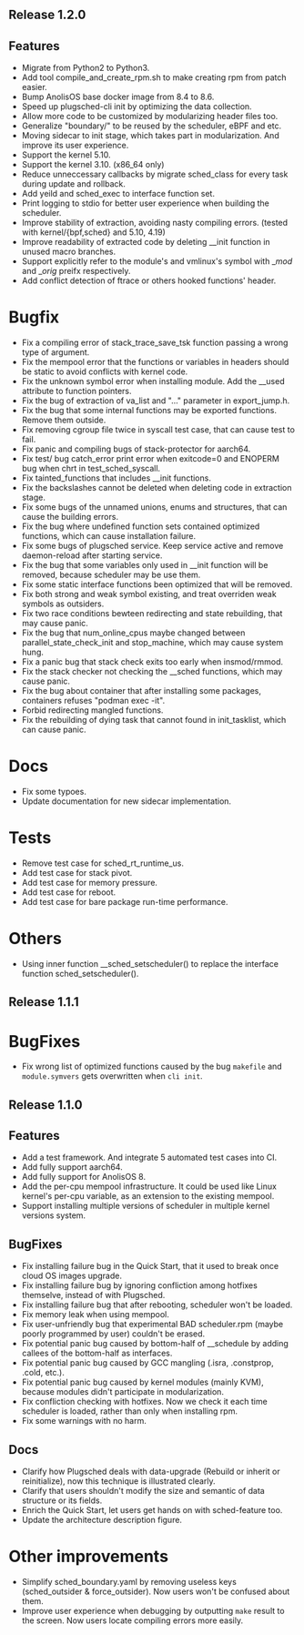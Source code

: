 Release 1.2.0
---

## Features

- Migrate from Python2 to Python3.
- Add tool compile_and_create_rpm.sh to make creating rpm from patch easier.
- Bump AnolisOS base docker image from 8.4 to 8.6.
- Speed up plugsched-cli init by optimizing the data collection.
- Allow more code to be customized by modularizing header files too.
- Generalize "boundary/" to be reused by the scheduler, eBPF and etc.
- Moving sidecar to init stage, which takes part in modularization. And improve its user experience.
- Support the kernel 5.10.
- Support the kernel 3.10. (x86_64 only)
- Reduce unneccessary callbacks by migrate sched_class for every task during update and rollback.
- Add yeild and sched_exec to interface function set.
- Print logging to stdio for better user experience when building the scheduler.
- Improve stability of extraction, avoiding nasty compiling errors. (tested with kernel/{bpf,sched} and 5.10, 4.19)
- Improve readability of extracted code by deleting __init function in unused macro branches.
- Support explicitly refer to the module's and vmlinux's symbol with __mod_ and __orig_ preifx respectively.
- Add conflict detection of ftrace or others hooked functions' header.


# Bugfix

- Fix a compiling error of stack_trace_save_tsk function passing a wrong type of argument.
- Fix the mempool error that the functions or variables in headers should be static to avoid conflicts with kernel code.
- Fix the unknown symbol error when installing module. Add the __used attribute to function pointers.
- Fix the bug of extraction of va_list and "..." parameter in export_jump.h.
- Fix the bug that some internal functions may be exported functions. Remove them outside.
- Fix removing cgroup file twice in syscall test case, that can cause test to fail.
- Fix panic and compiling bugs of stack-protector for aarch64.
- Fix test/ bug catch_error print error when exitcode=0 and ENOPERM bug when chrt in test_sched_syscall.
- Fix tainted_functions that includes __init functions.
- Fix the backslashes cannot be deleted when deleting code in extraction stage.
- Fix some bugs of the unnamed unions, enums and structures, that can cause the building errors.
- Fix the bug where undefined function sets contained optimized functions, which can cause installation failure.
- Fix some bugs of plugsched service. Keep service active and remove daemon-reload after starting service.
- Fix the bug that some variables only used in __init function will be removed, because scheduler may be use them.
- Fix some static interface functions been optimized that will be removed.
- Fix both strong and weak symbol existing, and treat overriden weak symbols as outsiders.
- Fix two race conditions bewteen redirecting and state rebuilding, that may cause panic.
- Fix the bug that num_online_cpus maybe changed between parallel_state_check_init and stop_machine, which may cause system hung.
- Fix a panic bug that stack check exits too early when insmod/rmmod.
- Fix the stack checker not checking the __sched functions, which may cause panic.
- Fix the bug about container that after installing some packages, containers refuses "podman exec -it".
- Forbid redirecting mangled functions.
- Fix the rebuilding of dying task that cannot found in init_tasklist, which can cause panic.

# Docs

- Fix some typoes.
- Update documentation for new sidecar implementation.

# Tests

- Remove test case for sched_rt_runtime_us.
- Add test case for stack pivot.
- Add test case for memory pressure.
- Add test case for reboot.
- Add test case for bare package run-time performance.

# Others

- Using inner function __sched_setscheduler() to replace the interface function sched_setscheduler().

Release 1.1.1
---

# BugFixes

- Fix wrong list of optimized functions caused by the bug `makefile` and `module.symvers` gets overwritten when `cli init`.

Release 1.1.0
---

## Features

- Add a test framework. And integrate 5 automated test cases into CI.
- Add fully support aarch64.
- Add fully support for AnolisOS 8.
- Add the per-cpu mempool infrastructure. It could be used like Linux kernel's per-cpu variable, as an extension to the existing mempool.
- Support installing multiple versions of scheduler in multiple kernel versions system.

## BugFixes

- Fix installing failure bug in the Quick Start, that it used to break once cloud OS images upgrade.
- Fix installing failure bug by ignoring confliction among hotfixes themselve, instead of with Plugsched.
- Fix installing failure bug that after rebooting, scheduler won't be loaded.
- Fix memory leak when using mempool.
- Fix user-unfriendly bug that experimental BAD scheduler.rpm (maybe poorly programmed by user) couldn't be erased.
- Fix potential panic bug caused by bottom-half of \_\_schedule by adding callees of the bottom-half as interfaces.
- Fix potential panic bug caused by GCC mangling (.isra, .constprop, .cold, etc.).
- Fix potential panic bug caused by kernel modules (mainly KVM), because modules didn't participate in modularization.
- Fix confliction checking with hotfixes. Now we check it each time scheduler is loaded, rather than only when installing rpm.
- Fix some warnings with no harm.

## Docs

- Clarify how Plugsched deals with data-upgrade (Rebuild or inherit or reinitialize), now this technique is illustrated clearly.
- Clarify that users shouldn't modify the size and semantic of data structure or its fields.
- Enrich the Quick Start, let users get hands on with sched-feature too.
- Update the architecture description figure.

# Other improvements

- Simplify sched\_boundary.yaml by removing useless keys (sched\_outsider & force\_outsider). Now users won't be confused about them.
- Improve user experience when debugging by outputting `make` result to the screen. Now users locate compiling errors more easily.